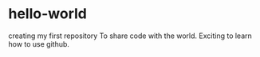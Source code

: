 # hello-world
creating my first repository
To share code with the world. 
Exciting to learn how to use github.
